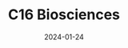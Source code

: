 ---  
layout: startup_page  
title: "C16 Biosciences"  
id: "c16bio.com"  
permalink: "/c16biosciencesc16bio.com01242024/"  
website: "https://www.c16bio.com/"  
funding_round: "Grant & Investment"  
funding_amount: "$4.5M"  
investors: "Bill & Melinda Gates Foundation, Elemental Excelerator"  
about: "C16 Biosciences is a biotech company creating sustainable alternatives to palm oil using a biomanufacturing process with yeast. Their Palmless™ platform produces food-grade oils and fats, addressing food security concerns and reducing reliance on arable land. The company also offers ingredients for the beauty and personal care industries."  
markets: "Biotechnology, Food Technology, Personal Care"  
hq: "New York, New York, United States"  
founded_year: "2018"  
linkedin: "https://www.linkedin.com/company/c16bio"  
twitter: "https://twitter.com/c16bio"  
instagram: ""  
facebook: ""  
crunchbase: "https://www.crunchbase.com/organization/c16-biosciences"  
pitchbook: "https://pitchbook.com/profiles/company/232078-96"  

date_display: "24-Jan-2024"  
date: "2024-01-24"

# SEO Optimization  
meta_title: "C16 Biosciences - Grant & Investment Funding ($4.5M)"  
meta_description: "C16 Biosciences, C16 Biosciences is a biotech company creating sustainable alternatives to palm oil using a biomanufacturing process with yeast. Their Palmless™ platfo..."  
meta_keywords: "C16 Biosciences, Biotechnology, Food Technology, Personal Care, Grant & Investment funding"  
canonical_url: "https://startup.projectstartups.com/c16biosciencesc16bio.com01242024/"  
---
